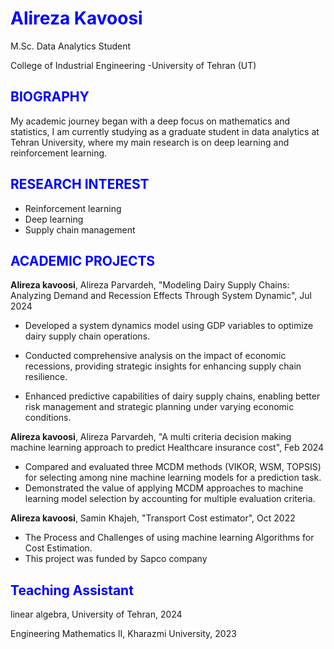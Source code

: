 # <span style="color:blue">Alireza Kavoosi</span>
M.Sc. Data Analytics Student

College of  Industrial Engineering -University of Tehran (UT)

## <span style="color:blue">BIOGRAPHY</span>
My academic journey began with a deep focus on mathematics and statistics, I am currently studying as a graduate student in data analytics at Tehran University, where my main research is on deep learning and reinforcement learning.

## <span style="color:blue">RESEARCH INTEREST</span>
* Reinforcement learning
* Deep learning
* Supply chain management

## <span style="color:blue">ACADEMIC PROJECTS</span>
 **Alireza kavoosi**, Alireza Parvardeh, "Modeling Dairy Supply Chains: Analyzing Demand and Recession Effects Through System Dynamic", Jul 2024
 * Developed a system dynamics model using GDP variables to optimize dairy supply chain operations.

* Conducted comprehensive analysis on the impact of economic recessions, providing strategic insights for enhancing supply chain resilience.

* Enhanced predictive capabilities of dairy supply chains, enabling better risk management and strategic planning under varying economic conditions.

 **Alireza kavoosi**, Alireza Parvardeh, "A multi criteria decision making machine learning approach to predict Healthcare insurance cost", Feb 2024
 * Compared and evaluated three MCDM methods (VIKOR, WSM, TOPSIS) for selecting among nine machine learning models for a prediction task.
 * Demonstrated the value of applying MCDM approaches to machine learning model selection by accounting for multiple evaluation criteria.

**Alireza kavoosi**, Samin Khajeh, "Transport Cost estimator", Oct 2022
* The Process and Challenges of using machine learning Algorithms for Cost Estimation.
* This project was funded by Sapco company

## <span style="color:blue">Teaching Assistant</span>
 linear algebra, University of Tehran, 2024

 Engineering Mathematics II, Kharazmi University, 2023